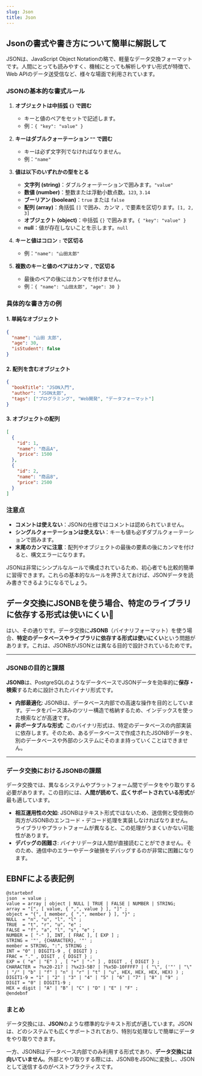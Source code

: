 ```yaml
---
slug: Json
title: Json
---
```


## Jsonの書式や書き方について簡単に解説して

JSONは、JavaScript Object Notationの略で、軽量なデータ交換フォーマットです。人間にとっても読みやすく、機械にとっても解析しやすい形式が特徴で、Web APIのデータ送受信など、様々な場面で利用されています。

### JSONの基本的な書式ルール

1.  **オブジェクトは中括弧 `{}` で囲む**

      * キーと値のペアをセットで記述します。
      * 例：`{ "key": "value" }`

2.  **キーはダブルクォーテーション `""` で囲む**

      * キーは必ず文字列でなければなりません。
      * 例：`"name"`

3.  **値は以下のいずれかの型をとる**

      * **文字列 (string)**：ダブルクォーテーションで囲みます。`"value"`
      * **数値 (number)**：整数または浮動小数点数。`123`, `3.14`
      * **ブーリアン (boolean)**：`true` または `false`
      * **配列 (array)**：角括弧 `[]` で囲み、カンマ `,` で要素を区切ります。`[1, 2, 3]`
      * **オブジェクト (object)**：中括弧 `{}` で囲みます。`{ "key": "value" }`
      * **null**：値が存在しないことを示します。`null`

4.  **キーと値はコロン `:` で区切る**

      * 例：`"name": "山田太郎"`

5.  **複数のキーと値のペアはカンマ `,` で区切る**

      * 最後のペアの後にはカンマを付けません。
      * 例：`{ "name": "山田太郎", "age": 30 }`

### 具体的な書き方の例

#### 1\. 単純なオブジェクト

```json
{
  "name": "山田 太郎",
  "age": 30,
  "isStudent": false
}
```

#### 2\. 配列を含むオブジェクト

```json
{
  "bookTitle": "JSON入門",
  "author": "JSON太郎",
  "tags": ["プログラミング", "Web開発", "データフォーマット"]
}
```

#### 3\. オブジェクトの配列

```json
[
  {
    "id": 1,
    "name": "商品A",
    "price": 1500
  },
  {
    "id": 2,
    "name": "商品B",
    "price": 2500
  }
]
```

### 注意点

  * **コメントは使えない**：JSONの仕様ではコメントは認められていません。
  * **シングルクォーテーションは使えない**：キーも値も必ずダブルクォーテーションで囲みます。
  * **末尾のカンマに注意**：配列やオブジェクトの最後の要素の後にカンマを付けると、構文エラーになります。

JSONは非常にシンプルなルールで構成されているため、初心者でも比較的簡単に習得できます。これらの基本的なルールを押さえておけば、JSONデータを読み書きできるようになるでしょう。

## データ交換にJSONBを使う場合、特定のライブラリに依存する形式は使いにくい🥺

はい、その通りです。データ交換に**JSONB**（バイナリフォーマット）を使う場合、**特定のデータベースやライブラリに依存する形式は使いにくい**という問題があります。これは、JSONBがJSONとは異なる目的で設計されているためです。

---

### JSONBの目的と課題

**JSONB**は、PostgreSQLのようなデータベースでJSONデータを効率的に**保存・検索**するために設計されたバイナリ形式です。

* **内部最適化**: JSONBは、データベース内部での高速な操作を目的としています。データをパース済みのツリー構造で格納するため、インデックスを使った検索などが高速です。
* **非ポータブルな形式**: このバイナリ形式は、特定のデータベースの内部実装に依存します。そのため、あるデータベースで作成されたJSONBデータを、別のデータベースや外部のシステムにそのまま持っていくことはできません。

---

### データ交換におけるJSONBの課題

データ交換では、異なるシステムやプラットフォーム間でデータをやり取りする必要があります。この目的には、**人間が読めて、広くサポートされている形式**が最も適しています。

* **相互運用性の欠如**: JSONBはテキスト形式ではないため、送信側と受信側の両方がJSONBのエンコード・デコード処理を実装しなければなりません。ライブラリやプラットフォームが異なると、この処理がうまくいかない可能性があります。
* **デバッグの困難さ**: バイナリデータは人間が直接読むことができません。そのため、通信中のエラーやデータ破損をデバッグするのが非常に困難になります。

## EBNFによる表記例

```pumld
@startebnf
json  = value ;
value = array | object | NULL | TRUE | FALSE | NUMBER | STRING;
array = "[", [ value, { ",", value } ], "]" ;
object = "{", [ member, { ",", member } ], "}" ;
NULL  = "n", "u", "l", "l" ;
TRUE  = "t", "r", "u", "e" ;
FALSE = "f", "a", "l", "s", "e" ;
NUMBER = [ "-" ], INT, [ FRAC ], [ EXP ] ;
STRING = '"', {CHARACTER}, '"' ;
member = STRING, ":", STRING ;
INT = "0" | DIGIT1-9 , { DIGIT } ;
FRAC = "." , DIGIT , { DIGIT } ;
EXP = ( "e" | "E" ) , [ "+" | "-" ] , DIGIT , { DIGIT } ;
CHARACTER = ?%x20-21? | ?%x23-5B? | ?%x5D-10FFFF? | ( "\", ('"' | "\" | "/" | "b" | "f" | "n" | "r" | "t" | "u", HEX, HEX, HEX, HEX) ) ;
DIGIT1-9 = "1" | "2" | "3" | "4" | "5" | "6" | "7" | "8" | "9" ;
DIGIT = "0" | DIGIT1-9 ;
HEX = digit | "A" | "B" | "C" | "D" | "E" | "F" ;
@endebnf
```

### まとめ

データ交換には、**JSON**のような標準的なテキスト形式が適しています。JSONは、どのシステムでも広くサポートされており、特別な処理なしで簡単にデータをやり取りできます。

一方、JSONBはデータベース内部でのみ利用する形式であり、**データ交換には向いていません**。外部とやり取りする際には、JSONBをJSONに変換し、JSONとして送信するのがベストプラクティスです。

